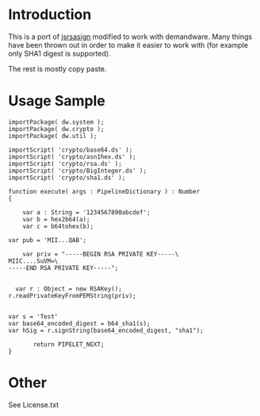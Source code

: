 Introduction
========
This is a port of [jsrsasign](https://github.com/kjur/jsrsasign) modified to work with demandware.
Many things have been thrown out in order to make it easier to work with (for example only SHA1 digest is supported).

The rest is mostly copy paste.

Usage Sample
=========
```
importPackage( dw.system );
importPackage( dw.crypto );
importPackage( dw.util );

importScript( 'crypto/base64.ds' );
importScript( 'crypto/asn1hex.ds' );
importScript( 'crypto/rsa.ds' );
importScript( 'crypto/BigInteger.ds' );
importScript( 'crypto/sha1.ds' );

function execute( args : PipelineDictionary ) : Number
{

    var a : String = '1234567890abcdef';
    var b = hex2b64(a);
    var c = b64tohex(b);
    
var pub = 'MII...QAB';

    var priv = "-----BEGIN RSA PRIVATE KEY-----\
MIIC....SuVM=\
-----END RSA PRIVATE KEY-----";


  var r : Object = new RSAKey();
r.readPrivateKeyFromPEMString(priv);


var s = 'Test'
var base64_encoded_digest = b64_sha1(s);
var hSig = r.signString(base64_encoded_digest, "sha1");
  
       return PIPELET_NEXT;
}
```

Other
===
See License.txt
